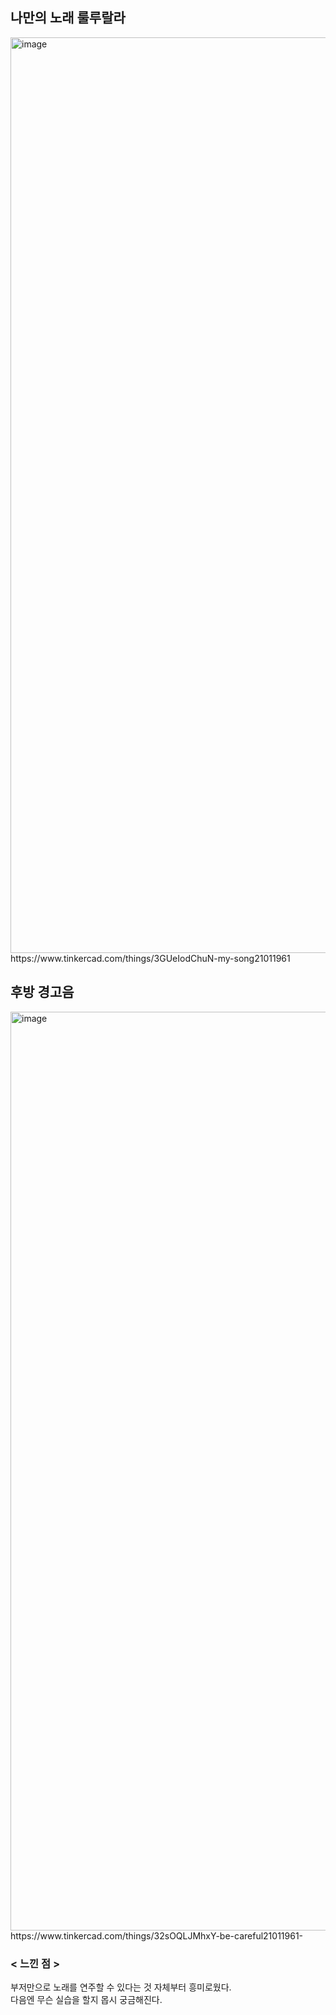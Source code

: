 ## 나만의 노래 룰루랄라 
<img width="1465" alt="image" src="https://github.com/sejongsmarcle/2024_Spring_SMARCLE_Snaegi_Study/assets/62509122/3f1d6c60-2bb0-4cda-b910-9d11145b9d46">
https://www.tinkercad.com/things/3GUeIodChuN-my-song21011961

## 후방 경고음 
<img width="1470" alt="image" src="https://github.com/sejongsmarcle/2024_Spring_SMARCLE_Snaegi_Study/assets/62509122/53e2df85-a022-409a-b213-89da64100902">
https://www.tinkercad.com/things/32sOQLJMhxY-be-careful21011961-  


### < 느낀 점 >  
부저만으로 노래를 연주할 수 있다는 것 자체부터 흥미로웠다.  
다음엔 무슨 실습을 할지 몹시 궁금해진다.
